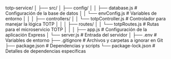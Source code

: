 totp-service/
│
├── src/
│   ├── config/
│   │   ├── database.js       # Configuración de la base de datos
│   │   └── envConfig.js      # Variables de entorno
│   │
│   ├── controllers/
│   │   └── totpController.js  # Controlador para manejar la lógica TOTP
│   │
│   ├── routes/
│   │   └── totpRoutes.js      # Rutas para el microservicio TOTP
│   │
│   ├── app.js                 # Configuración de la aplicación Express
│   └── server.js              # Entrada del servidor
│
├── .env                       # Variables de entorno
├── .gitignore                 # Archivos y carpetas a ignorar en Git
├── package.json               # Dependencias y scripts
└── package-lock.json          # Detalles de dependencias específicas

